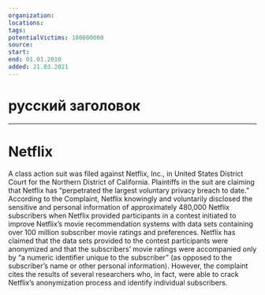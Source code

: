 ```yaml
---
organization: 
locations: 
tags: 
potentialVictims: 100000000
source: 
start: 
end: 01.01.2010
added: 21.03.2021
---
```


# русский заголовок

---

# Netflix

A class action suit was filed against Netflix, Inc., in United States District Court for the Northern District of California. Plaintiffs in the suit are claiming that Netflix has “perpetrated the largest voluntary privacy breach to date.” According to the Complaint, Netflix knowingly and voluntarily disclosed the sensitive and personal information of approximately 480,000 Netflix subscribers when Netflix provided participants in a contest initiated to improve Netflix’s movie recommendation systems with data sets containing over 100 million subscriber movie ratings and preferences. Netflix has claimed that the data sets provided to the contest participants were anonymized and that the subscribers’ movie ratings were accompanied only by “a numeric identifier unique to the subscriber” (as opposed to the subscriber’s name or other personal information). However, the complaint cites the results of several researchers who, in fact, were able to crack Netflix’s anonymization process and identify individual subscribers.
